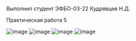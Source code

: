 Выполнил студент ЭФБО-03-22 Кудрявцев Н.Д.

Практическая работа 5

![image](https://github.com/user-attachments/assets/07d6e0db-623b-460f-b17d-72866be24fc4)
![image](https://github.com/user-attachments/assets/ec8cb036-a4fc-4a3c-a255-8b1322327434)
![image](https://github.com/user-attachments/assets/48847a24-17d6-4ddc-8932-be5b63363c55)
![image](https://github.com/user-attachments/assets/30f6849e-9158-4449-976b-9511285135ac)

